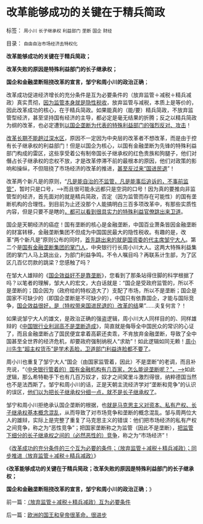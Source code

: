 # 改革能够成功的关键在于精兵简政

标签： `周小川` `长子继承权` `利益部门` `垄断` `国企` `财经` 

目录： `自由自治市场经济去特权化`

**改革能够成功的关键在于精兵简政；**

**改革失败的原因是特殊利益部门的长子继承权；**

**国企和金融垄断阻挠改革的宣言，邹宁和周小川的政治正确**；

改革成功促进经济增长的充分条件是互为必要条件的（放弃监管＋减税＋精兵减政）真实贯彻，[因为监管本身就是隐性税收](../../../2012/3/7/监管的含义就是公有制；监管本身就意味着国进民退.md)，放弃监管与减税，本质上是等价的，因此改革成功的核心，在于精兵简政。如果能真的（能/要）精兵简政，不放弃监管型经济，甚至坚持国有经济的主导，都必定是毫无结果的折腾；反之以精兵简政为纲的改革，也必定遭到[以国企垄断为代表的特殊利益部门的强烈反对、攻击](../../../2012/7/3/国企对祖国的损害，至少相当于国企收入30-50倍.md)！

[改革长期不能趟过深水区](../../../2012/5/8/国企改革的雷区，不是容易闯过去的.md)，原因不一定因为中央层的改革者不想改革，而是由于控有长子继承权的利益部门！但是以国企为核心，以国有金融垄断为先锋的特殊利益部门构成的雷区，这些享受着公有制帝国长子继承权的红色贵族和狗腿子，他们对僭占长子继承权的恋权不放，才是改革停滞不前的最根本的原因，他们对政策的影响和操纵，不但阻挠了市场经济的改革的推进，[甚至反过来“国进民退](../../../2012/2/4/革命的最终目标为什么总是侵犯私有财产？.md)”！

改革两个新凡是的原则，“[凡是能自治的不监管，凡是能事后追诉的，不事前监管”](../../../2012/9/14/西方政府无权监管社会；“监管”是警察国家的观念.md)，暂时只是口号，——>而且很可能永远都只是空洞的口号！因为真的要推向非监管型的经济，首先面对的就是精兵简政，否定（因为监管而存在可能性）的国有垄断机构的合理性。到目前为止还没那个人能搞明白三百多项改革中，有那些实质性内容，但是只要不是瞎的[，都可以看到很具实力的特殊利益官僚跳出来卫道](../../../2011/11/21/寡头型民主增强了黄宗羲效应.md)。

国企是天朝经济的癌症！国有垄断的核心是金融垄断，中国百业萧条皆因金融垄断的财富转移，金融垄断集团不但成为中国国民最大的隐性税收。有趣的是，改革“两个新凡是”原则公布的同时，[首先跳出来的就是国资委的代主席邹宁大人](../../../2009/8/13/国资委的历史责任是什么？.md)。第二个是[国有金融垄断集团的掌门人](../../../2009/8/13/改革关键的战区是银行造小造强承担责任的改革.md)，中央银行行长周小川大人。这两大特殊利益集团的掌门人马上跳出业，为部门利益争鸣，不令人嘱目吗？再联系计生部，为了区区几百亿罚款的跳梁？您感触了吗？

在邹大人雄辩的《[国企效益好不是靠垄断](http://finance.southcn.com/f/2012-10/11/content_56091013.htm)》，您看到了那条站得住脚的科学根据了吗？以笔者的理解，邹大人的宏文，大白话就是：“国企是受政府监管的，所以不是垄断的；国企因为（政府给的特权造大了）支配了市场，所以不是垄断；国企是国家不可缺少的（即国企垄断是不可缺少的），中国只有依靠国企，才能与国际竞争，[国企效益很好，是（特权带来国进民退的）改革的结](../../../2011/11/6/糊里糊涂地闹民主，不如摸着石头过河！.md)果”……夫复何言？！

如果说邹宁大人的雄文，是政治正确的强盗逻辑，周小川大人同样目的的、同样雄辩的《[中国银行业利润高不是垄断造成](http://finance.sina.com.cn/china/20121012/192113355590.shtml)》，简直就是侮辱全中国民众的常识的心证了，而且金融垄断占了国民便宜拿着高薪还卖乖，不肯放弃金融垄断，导致了全中国甚至全世界的经济危机，却要政府强制纳税人“求助”！如此逻辑如同无赖！[周小川先生“超主权货币”是学术丢脸，卫道部门利益连脸都不要了](../../../2011/1/1/中国日本是美国最大“纳税人”.md)。

周小川也重复了邹宁大人“国企（由国家监管着，因此）不是垄断”的老调，而且补充说，“（[中央银行管着的）国有金融机构有几百家，怎么能说垄断呢？”，——>](../../../2009/2/8/人权经济学：《反垄断法》和《神圣垄断法》.md)如此逻辑，那么希特勒手下也有几百万奴才，奴才之间窝里斗激烈得很，纳粹德国当然也不是法西斯了。邹宁和周小川的话，正是天朝主流经济学对“垄断和竞争”的认识的误区，[他们以为把长子继承权分细一点，就不是长子继承权了](../../../2012/10/10/一个贪官叫腐败，一个单位的腐败叫创收.md)。

邹宁和周小川拒绝承认国企垄断的根据，也[就是马克思主义对资本、私有产权、长子继承权基本概念混乱](../../../2012/10/9/公有制帝国的权力的长子继承权化，广泛世袭化；.md)，从而导致了对市场竞争和垄断的概念混乱。邹与周两位大人的雄辩，实际上是完整了重复了马克思主义的错误：他们把市场经济的私有产权之间竞争，称之为“恶性竞争”；把国家垄断称之为监管（因此不是垄断），[把监管下细分的长子继承权之间的（必然恶性的）竞争](../../../2012/10/10/土地私有化中的长子继承权误区和特色的房地产.md)，称之为“市场经济”！

《[改革成功的充分条件的三个互为必要的条件；（放弃监管＋减税＋精兵减政）；同步推进（放弃监管＋减税＋精兵减政）](../../../2012/10/15/（放弃监管＋减税＋精兵减政）互为必要条件.md)》

《**改革能够成功的关键在于精兵简政；改革失败的原因是特殊利益部门的长子继承权；**

**国企和金融垄断阻挠改革的宣言，邹宁和周小川的政治正确**；》

前一篇：[（放弃监管＋减税＋精兵减政）互为必要条件](../../../2012/10/15/（放弃监管＋减税＋精兵减政）互为必要条件.md)

后一篇：[欧洲的国王和皇帝很革命，很进步](../../../2012/10/15/欧洲的国王和皇帝很革命，很进步.md)